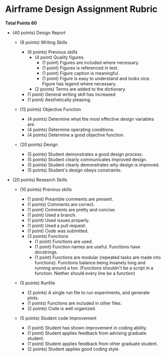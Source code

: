 # Airframe Design Assignment Rubric

**Total Points 60**

- (40 points) Design Report
    - (8 points) Writing Skills
        - (6 points) Previous skills
            - (4 point) Quality figures
                - (1 point) Figures are included where necessary.
                - (1 point) Figures is referenced in text.
                - (1 point) Figure caption is meaningful.
                - (1 point) Figure is easy to understand and looks nice. Figure has legend where necessary.
            - (2 points) Terms are added to the dictionary. 
        - (1 point) General writing skill has increased
        - (1 point) Aesthetically pleasing. 

    - (12 points) Objective Function
        - (4 points) Determine what the most effective design variables are.
        - (4 points) Determine operating conditions.
        - (4 points) Determine a good objective function.

    - (20 points) Design
        - (5 points) Student demonstrates a good design process.
        - (5 points) Student clearly communicates improved design.
        - (5 points) Student clearly demonstrates why design is improved.
        - (5 points) Student's design obeys constraints.



- (20 points) Research Skills
    - (10 points) Previous skills
        - (1 point) Preamble comments are present.
        - (1 points) Comments are correct.
        - (1 point) Comments are pretty and concise.
        - (1 point) Used a branch.
        - (1 point) Used issues properly.
        - (1 point) Used a pull request.
        - (1 point) Code was submitted.
        - (3 points) Functions
            - (1 point) Functions are used.
            - (1 point) Function names are useful. Functions have docstrings.
            - (1 point) Functions are modular (repeated tasks are made into functions). Functions balance being insanely long and running around a ton. (Functions shouldn't be a script in a function. Niether should every line be a function)

    - (5 points) Runfile
        - (2 points) A single run file to run experiments, and generate plots.
        - (1 points) Functions are included in other files.
        - (2 points) Code is well organized.

    - (5 points) Student code Improvement 
        - (1 point) Student has shown improvement in coding ability.
        - (1 point) Student applies feedback from advising graduate student.
        - (1 point) Student applies feedback from other graduate student.
        - (2 points) Student applies good coding style.
